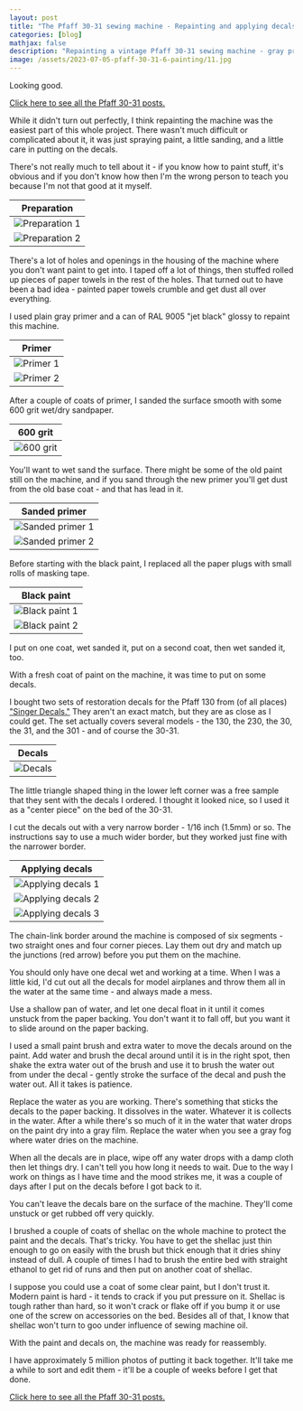 ```yaml
---
layout: post
title: "The Pfaff 30-31 sewing machine - Repainting and applying decals"
categories: [blog]
mathjax: false
description: "Repainting a vintage Pfaff 30-31 sewing machine - gray primer, RAL 9005 jet black glossy, and aftermarket decals."
image: /assets/2023-07-05-pfaff-30-31-6-painting/11.jpg
---
```

Looking good.

[Click here to see all the Pfaff 30-31 posts.](pfaff30-31-toc) 

While it didn't turn out perfectly, I think repainting the machine was the easiest part of this whole project.  There wasn't much difficult or complicated about it, it was just spraying paint, a little sanding, and a little care in putting on the decals.

There's not really much to tell about it - if you know how to paint stuff, it's obvious and if you don't know how then I'm the wrong person to teach you because I'm not that good at it myself.

|Preparation|
|-----------|
|![Preparation 1](/assets/2023-07-05-pfaff-30-31-6-painting/1.jpg)|
|![Preparation 2](/assets/2023-07-05-pfaff-30-31-6-painting/2.jpg)|

There's a lot of holes and openings in the housing of the machine where you don't want paint to get into.  I taped off a lot of things, then stuffed rolled up pieces of paper towels in the rest of the holes.  That turned out to have been a bad idea - painted paper towels crumble and get dust all over everything.

I used plain gray primer and a can of RAL 9005 "jet black" glossy to repaint this machine.

|Primer|
|-----------|
|![Primer 1](/assets/2023-07-05-pfaff-30-31-6-painting/3.jpg)|
|![Primer 2](/assets/2023-07-05-pfaff-30-31-6-painting/4.jpg)|

After a couple of coats of primer, I sanded the surface smooth with some 600 grit wet/dry sandpaper.

|600 grit|
|--------|
|![600 grit](/assets/2023-07-05-pfaff-30-31-6-painting/5.jpg)|

You'll want to wet sand the surface.  There might be some of the old paint still on the machine, and if you sand through the new primer you'll get dust from the old base coat - and that has lead in it.

|Sanded primer|
|-------------|
|![Sanded primer 1](/assets/2023-07-05-pfaff-30-31-6-painting/6.jpg)|
|![Sanded primer 2](/assets/2023-07-05-pfaff-30-31-6-painting/7.jpg)|

Before starting with the black paint, I replaced all the paper plugs with small rolls of masking tape.

|Black paint|
|-----------|
|![Black paint 1](/assets/2023-07-05-pfaff-30-31-6-painting/8.jpg)|
|![Black paint 2](/assets/2023-07-05-pfaff-30-31-6-painting/9.jpg)|

I put on one coat, wet sanded it, put on a second coat, then wet sanded it, too.

With a fresh coat of paint on the machine, it was time to put on some decals.

I bought two sets of restoration decals for the Pfaff 130 from (of all places)  ["Singer Decals."](https://www.singerdecals.com/pfaff-model-130-sewing-machine-restoration-decals/)  They aren't an exact match, but they are as close as I could get.  The set actually covers several models - the 130, the 230, the 30, the 31, and the 301 - and of course the 30-31.

|Decals|
|------|
|![Decals](/assets/2023-07-05-pfaff-30-31-6-painting/10.jpg)|

The little triangle shaped thing in the lower left corner was a free sample that they sent with the decals I ordered.  I thought it looked nice, so I used it as a "center piece" on the bed of the 30-31.

I cut the decals out with a very narrow border - 1/16 inch (1.5mm) or so.  The instructions say to use a much wider border, but they worked just fine with the narrower border.

|Applying decals|
|---------------|
|![Applying decals 1](/assets/2023-07-05-pfaff-30-31-6-painting/11.jpg)|
|![Applying decals 2](/assets/2023-07-05-pfaff-30-31-6-painting/12.jpg)|
|![Applying decals 3](/assets/2023-07-05-pfaff-30-31-6-painting/13.jpg)|

The chain-link border around the machine is composed of six segments - two straight ones and four corner pieces.  Lay them out dry and match up the junctions (red arrow) before you put them on the machine.

You should only have one decal wet and working at a time.  When I was a little kid, I'd cut out all the decals for model airplanes and throw them all in the water at the same time - and always made a mess.

Use a shallow pan of water, and let one decal float in it until it comes unstuck from the paper backing.  You don't want it to fall off, but you want it to slide around on the paper backing.

I used a small paint brush and extra water to move the decals around on the paint.  Add water and brush the decal around until it is in the right spot, then shake the extra water out of the brush and use it to brush the water out from under the decal - gently stroke the surface of the decal and push the water out.  All it takes is patience.

Replace the water as you are working.  There's something that sticks the decals to the paper backing.  It dissolves in the water.  Whatever it is collects in the water.  After a while there's so much of it in the water that water drops on the paint dry into a gray film.  Replace the water when you see a gray fog where water dries on the machine.

When all the decals are in place, wipe off any water drops with a damp cloth then let things dry.  I can't tell you how long it needs to wait.  Due to the way I work on things as I have time and the mood strikes me, it was a couple of days after I put on the decals before I got back to it.

You can't leave the decals bare on the surface of the machine.  They'll come unstuck or get rubbed off very quickly.

I brushed a couple of coats of shellac on the whole machine to protect the paint and the decals.  That's tricky.  You have to get the shellac just thin enough to go on easily with the brush but thick enough that it dries shiny instead of dull.  A couple of times I had to brush the entire bed with straight ethanol to get rid of runs and then put on another coat of shellac.

I suppose you could use a coat of some clear paint, but I don't trust it.  Modern paint is hard - it tends to crack if you put pressure on it.  Shellac is tough rather than hard, so it won't crack or flake off if you bump it or use one of the screw on accessories on the bed.  Besides all of that, I know that shellac won't turn to goo under influence of sewing machine oil.

With the paint and decals on, the machine was ready for reassembly.

I have approximately 5 million photos of putting it back together.  It'll take me a while to sort and edit them - it'll be a couple of weeks before I get that done.


[Click here to see all the Pfaff 30-31 posts.](pfaff30-31-toc) 
